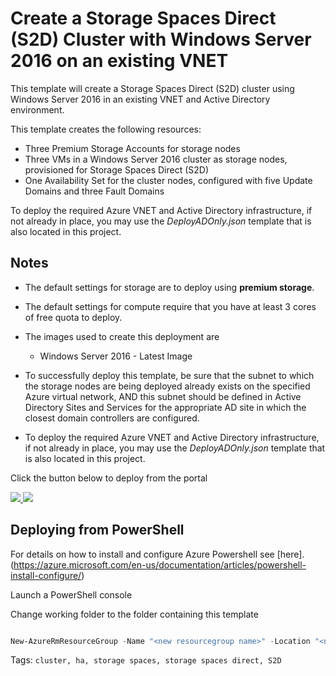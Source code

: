 # Create a Storage Spaces Direct (S2D) Cluster with Windows Server 2016 on an existing VNET
This template will create a Storage Spaces Direct (S2D) cluster using Windows Server 2016 in an existing VNET and Active Directory environment.

This template creates the following resources:

+	Three Premium Storage Accounts for storage nodes
+	Three VMs in a Windows Server 2016 cluster as storage nodes, provisioned for Storage Spaces Direct (S2D)
+	One Availability Set for the cluster nodes, configured with five Update Domains and three Fault Domains

To deploy the required Azure VNET and Active Directory infrastructure, if not already in place, you may use the *DeployADOnly.json* template that is also located in this project. 

## Notes

+	The default settings for storage are to deploy using **premium storage**.  

+ 	The default settings for compute require that you have at least 3 cores of free quota to deploy.

+ 	The images used to create this deployment are
	+ 	Windows Server 2016 - Latest Image

+	To successfully deploy this template, be sure that the subnet to which the storage nodes are being deployed already exists on the specified Azure virtual network, AND this subnet should be defined in Active Directory Sites and Services for the appropriate AD site in which the closest domain controllers are configured.

+ To deploy the required Azure VNET and Active Directory infrastructure, if not already in place, you may use the *DeployADOnly.json* template that is also located in this project.

Click the button below to deploy from the portal

<a href="https://portal.azure.com/#create/Microsoft.Template/uri/https%3A%2F%2Fraw.githubusercontent.com%2Frobotechredmond%2F101-storage-spaces-direct%2Fmaster%2Fazuredeploy.json" target="_blank">
    <img src="http://azuredeploy.net/deploybutton.png"/>
</a>
<a href="http://armviz.io/#/?load=https%3A%2F%2Fraw.githubusercontent.com%2Frobotechredmond%2F101-storage-spaces-direct%2Fmaster%2Fazuredeploy.json" target="_blank">
    <img src="http://armviz.io/visualizebutton.png"/>
</a>

## Deploying from PowerShell

For details on how to install and configure Azure Powershell see [here].(https://azure.microsoft.com/en-us/documentation/articles/powershell-install-configure/)

Launch a PowerShell console

Change working folder to the folder containing this template

```PowerShell

New-AzureRmResourceGroup -Name "<new resourcegroup name>" -Location "<new resourcegroup location>"  -TemplateParameterFile .\azuredeploy-parameters.json -TemplateFile .\azuredeploy.json

```

Tags: ``cluster, ha, storage spaces, storage spaces direct, S2D``
